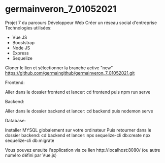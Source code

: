 # germainveron_7_01052021

Projet 7 du parcours Développeur Web 
Créer un réseau social d'entreprise
Technologies utilisées: 
- Vue JS 
- Booststrap 
- Node JS 
- Express 
- Sequelize

Cloner le lien et sélectionner la branche active "new"
https://github.com/germaingithub/germainveron_7_01052021.git


Frontend:

Aller dans le dossier frontend et lancer: cd frontend puis npm run serve

Backend:

Aller dans le dossier backend et lancer: cd backend puis nodemon serve

Database:

Installer MYSQL globalement sur votre ordinateur
Puis retourner dans le dossier backend: cd backend
et lancer:
npx sequelize-cli db:create
npx sequelize-cli db:migrate

Vous pouvez ensuite l'application via ce lien http://localhost:8080/ (ou autre numéro défini par Vue.js)
